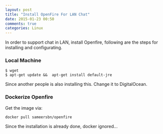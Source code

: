 ```yaml
---
layout: post
title: "Install OpenFire For LAN Chat"
date: 2015-01-23 00:50
comments: true
categories: Linux 
---
```

In order to support chat in LAN, install Openfire, following are the steps for installing and configurating.    

### Local Machine

```
$ wget 
$ apt-get update &&  apt-get install default-jre

```
Since another people is also installing this. Change it to DigitalOcean.   

### Dockerize Openfire
Get the image via:    

```
docker pull sameersbn/openfire

```
Since the installation is already done, docker ignored...    
 
